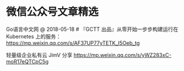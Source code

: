 # 微信公众号文章精选

Go语言中文网 @ 2018-05-18 # 『GCTT 出品』从零开始一步步构建运行在 Kubernetes 上的服务：https://mp.weixin.qq.com/s/AF37UP77yTETK_I5Oeb_tg

轻量级企业私有云 JimV 分享  https://mp.weixin.qq.com/s/yWZ283xC-moR17eQTCpC5g